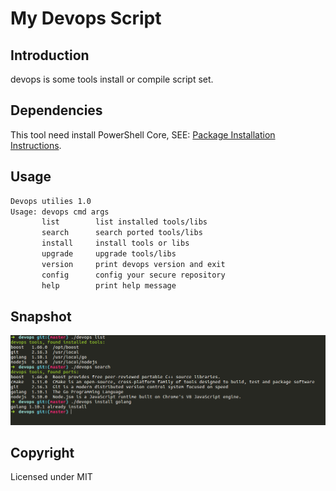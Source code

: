 # My Devops Script

## Introduction

devops is some tools install or compile script set.

## Dependencies

This tool need install PowerShell Core, SEE: [Package Installation Instructions](https://github.com/PowerShell/PowerShell/blob/master/docs/installation/linux.md).

## Usage

```txt
Devops utilies 1.0
Usage: devops cmd args
       list        list installed tools/libs
       search      search ported tools/libs
       install     install tools or libs
       upgrade     upgrade tools/libs
       version     print devops version and exit
       config      config your secure repository
       help        print help message

```

## Snapshot

![snapshot_20180330](./docs/images/snapshot_20180330.png)

## Copyright

Licensed under MIT